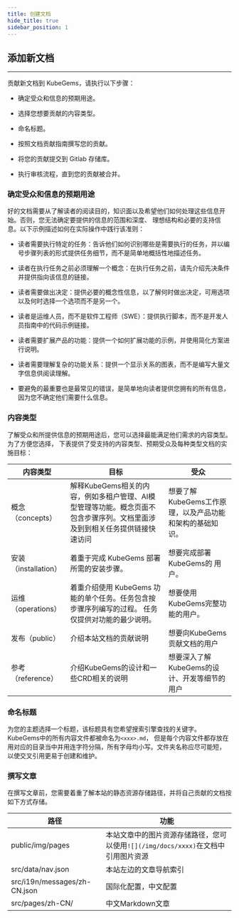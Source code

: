 ```yaml
---
title: 创建文档
hide_title: true
sidebar_position: 1
---
```


## 添加新文档

--- 

贡献新文档到 KubeGems，请执行以下步骤：

- 确定受众和信息的预期用途。

- 选择您想要贡献的内容类型。

- 命名标题。

- 按照文档贡献指南撰写您的贡献。

- 将您的贡献提交到 Gitlab 存储库。

- 执行审核流程，直到您的贡献被合并。


### 确定受众和信息的预期用途

好的文档需要从了解读者的阅读目的，知识面以及希望他们如何处理这些信息开始。否则，您无法确定要提供的信息的范围和深度、 理想结构和必要的支持信息。以下示例描述如何在实际操作中践行该准则：

- 读者需要执行特定的任务：告诉他们如何识别哪些是需要执行的任务，并以编号步骤列表的形式提供任务细节，而不是简单地概括性地描述任务。

- 读者在执行任务之前必须理解一个概念：在执行任务之前，请先介绍先决条件并提供指向该信息的链接。

- 读者需要做出决定：提供必要的概念性信息，以了解何时做出决定，可用选项以及何时选择一个选项而不是另一个。

- 读者是运维人员，而不是软件工程师（SWE）：提供执行脚本，而不是开发人员指南中的代码示例链接。

- 读者需要扩展产品的功能：提供一个如何扩展功能的示例，并使用简化方案进行说明。

- 读者需要理解复杂的功能关系：提供一个显示关系的图表，而不是编写大量文字信息供阅读理解。

- 要避免的最重要也是最常见的错误，是简单地向读者提供您拥有的所有信息，因为您不确定他们需要什么信息。

### 内容类型

了解受众和所提供信息的预期用途后，您可以选择最能满足他们需求的内容类型。为了方便您选择， 下表提供了受支持的内容类型、预期受众及每种类型文档的实施目标：

| 内容类型             | 目标                                                         | 受众                                                     |
| -------------------- | ------------------------------------------------------------ | -------------------------------------------------------- |
| 概念（concepts）     | 解释KubeGems相关的内容，例如多租户管理、AI模型管理等功能。概念页面不包含步骤序列。文档里面涉及到到相关任务提供链接快速访问 | 想要了解KubeGems工作原理，以及产品功能和架构的基础知识。 |
| 安装（installation） | 着重于完成 KubeGems 部署所需的安装步骤。                     | 想要完成部署KubeGems的 用户。                            |
| 运维（operations）   | 着重介绍使用 KubeGems 功能的单个任务。任务包含按步骤序列编写的过程。 任务仅提供对功能的最少说明。 | 想要使用KubeGems完整功能的用户。                         |
| 发布（public）       | 介绍本站文档的贡献说明                                       | 想要向KubeGems贡献文档的用户                             |
| 参考（reference）    | 介绍KubeGems的设计和一些CRD相关的说明                        | 想要深入了解KubeGems的设计、开发等细节的用户             |

### 命名标题

为您的主题选择一个标题，该标题具有您希望搜索引擎查找的关键字。KubeGems中的所有内容文件都被命名为`<xxx>.md`， 但是每个内容文件都存放在用对应的目录当中并用连字符分隔，所有字母均小写。文件夹名称应尽可能短， 以使交叉引用更易于创建和维护。

### 撰写文章

在撰写文章前，您需要着重了解本站的静态资源存储路径，并将自己贡献的文档按如下方式存储。

| 路径  |  功能                                                       | 
| -------------------- | ------------------------------------------------------------ | 
| public/img/pages     | 本站文章中的图片资源存储路径，您可以使用`![](/img/docs/xxxx)`在文档中引用图片资源|  
| src/data/nav.json | 本站左边的文章导航索引 |  
| src/i19n/messages/zh-CN.json | 国际化配置，中文配置 |  
| src/pages/zh-CN/ | 中文Markdown文章 |  
